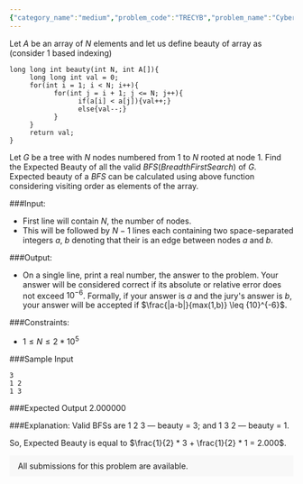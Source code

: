 ```yaml
---
{"category_name":"medium","problem_code":"TRECYB","problem_name":"Cybertree","problemComponents":{"constraints":"","constraintsState":false,"subtasks":"","subtasksState":false,"inputFormat":"","inputFormatState":false,"outputFormat":"","outputFormatState":false,"sampleTestCases":{}},"video_editorial_url":"","languages_supported":{"0":"CPP14","1":"C","2":"JAVA","3":"PYTH 3.6","4":"CPP17","5":"PYTH","6":"PYP3","7":"CS2","8":"ADA","9":"PYPY","10":"TEXT","11":"PAS fpc","12":"NODEJS","13":"RUBY","14":"PHP","15":"GO","16":"HASK","17":"TCL","18":"PERL","19":"SCALA","20":"LUA","21":"kotlin","22":"BASH","23":"JS","24":"LISP sbcl","25":"rust","26":"PAS gpc","27":"BF","28":"CLOJ","29":"R","30":"D","31":"CAML","32":"FORT","33":"ASM","34":"swift","35":"FS","36":"WSPC","37":"LISP clisp","38":"SQL","39":"SCM guile","40":"PERL6","41":"ERL","42":"CLPS","43":"ICK","44":"NICE","45":"PRLG","46":"ICON","47":"COB","48":"SCM chicken","49":"PIKE","50":"SCM qobi","51":"ST","52":"SQLQ","53":"NEM"},"max_timelimit":1,"source_sizelimit":50000,"problem_author":"hackcyborg","problem_tester":"","date_added":"16-12-2020","tags":{"0":"bytr2020","1":"hackcyborg","2":"medium"},"problem_difficulty_level":"Medium","best_tag":"","editorial_url":"https://discuss.codechef.com/problems/TRECYB","time":{"view_start_date":1104528600,"submit_start_date":1104528600,"visible_start_date":1104528600,"end_date":1735669800},"is_direct_submittable":false,"problemDiscussURL":"https://discuss.codechef.com/search?q=TRECYB","is_proctored":false,"visitedContests":{},"layout":"problem"}
---
```

Let $A$ be an array of $N$ elements and let us define beauty of array as (consider 1 based indexing)

```
long long int beauty(int N, int A[]){
     long long int val = 0;
     for(int i = 1; i < N; i++){
           for(int j = i + 1; j <= N; j++){
                 if(a[i] < a[j]){val++;}
                 else{val--;}
           }
     }
     return val;
}
```
Let $G$ be a tree with $N$ nodes numbered from $1$ to $N$ rooted at node $1$. Find the Expected Beauty of all the valid $BFS(Breadth First Search)$ of $G$.
Expected beauty of a $BFS$ can be calculated using above function considering visiting order as elements of the array.

###Input:

- First line will contain $N$, the number of nodes. 
- This will be followed by $N - 1$ lines each containing two space-separated integers $a$, $b$ denoting that their is an edge between nodes $a$ and $b$.

###Output:

- On a single line, print a real number, the answer to the problem. Your answer will be considered correct if its absolute or relative error does not exceed ${10}^{-6}$. Formally, if your answer is $a$ and the jury's answer is $b$, your answer will be accepted if $\frac{|a-b|}{max(1,b)} \leq {10}^{-6}$.

###Constraints:
- $1 \leq N \leq 2 * 10^5$

###Sample Input
```
3
1 2
1 3
```

###Expected Output
2.000000

###Explanation:
Valid BFSs are 1 2 3 — beauty = $3$; and 1 3 2 — beauty = $1$.

So, Expected Beauty is equal to $\frac{1}{2} * 3 + \frac{1}{2} * 1 = 2.000$.

<aside style='background: #f8f8f8;padding: 10px 15px;'><div>All submissions for this problem are available.</div></aside>